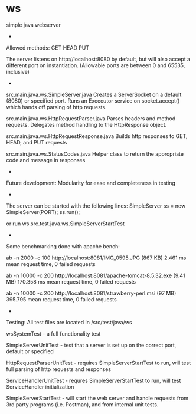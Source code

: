 # ws
simple java webserver

*

Allowed methods:
GET
HEAD
PUT

The server listens on http://localhost:8080 by default, but will also accept a different port on instantiation. (Allowable ports are between 0 and 65535, inclusive)

*

src.main.java.ws.SimpleServer.java
Creates a ServerSocket on a default (8080) or specified port. Runs an Excecutor service on socket.accept() which hands off parsing of http requests.

src.main.java.ws.HttpRequestParser.java
Parses headers and method requests. Delegates method handling to the HttpResponse object.

src.main.java.ws.HttpRequestResponse.java
Builds http responses to GET, HEAD, and PUT requests

src.main.java.ws.StatusCodes.java
Helper class to return the appropriate code and message in responses

*

Future development:
Modularity for ease and completeness in testing

*

The server can be started with the following lines:
SimpleServer ss = new SimpleServer(PORT);
ss.run();

or run ws.src.test.java.ws.SimpleServerStartTest

*

Some benchmarking done with apache bench:

ab -n 2000 -c 100 http://localhost:8081/IMG_0595.JPG (867 KB)
2.461 ms mean request time, 0 failed requests

ab -n 10000 -c 200 http://localhost:8081/apache-tomcat-8.5.32.exe (9.41 MB)
170.358 ms mean request time, 0 failed requests

ab -n 10000 -c 200 http://localhost:8081/strawberry-perl.msi (97 MB)
395.795 mean request time, 0 failed requests

*

Testing:
All test files are located in /src/test/java/ws

wsSystemTest - a full functionality test

SimpleServerUnitTest - test that a server is set up on the correct port, default or specified

HttpRequestParserUnitTest - requires SimpleServerStartTest to run, will test full parsing of http requests and responses

ServiceHandlerUnitTest - requres SimpleServerStartTest to run, will test ServiceHandler initialization

SimpleServerStartTest - will start the web server and handle requests from 3rd party programs (i.e. Postman), and from internal unit tests. 
